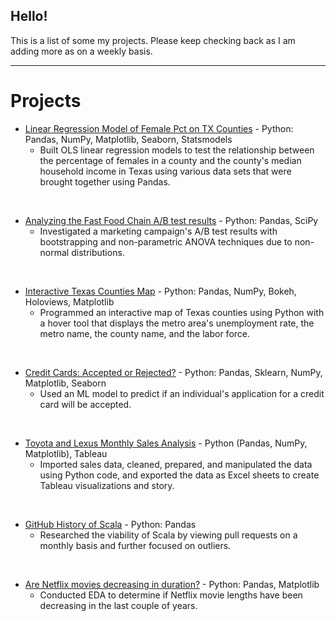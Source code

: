 ## Hello!
This is a list of some my projects. Please keep checking back as I am adding more as on a weekly basis. 

---

# Projects
- <a href="https://github.com/joe-bryan/Lin_Reg_Femalepct_TXcounties">Linear Regression Model of Female Pct on TX Counties</a> - Python: Pandas, NumPy, Matplotlib, Seaborn, Statsmodels
  - Built OLS linear regression models to test the relationship between the percentage of females in a county and the county's median household income in Texas using various data sets that were brought together using Pandas.
<br>

- <a href="https://github.com/joe-bryan/AB-test-fastfood">Analyzing the Fast Food Chain A/B test results</a> - Python: Pandas, SciPy
  - Investigated a marketing campaign's A/B test results with bootstrapping and non-parametric ANOVA techniques due to non-normal distributions.
<br>

- <a href="https://github.com/joe-bryan/tx-counties-map">Interactive Texas Counties Map</a> - Python: Pandas, NumPy, Bokeh, Holoviews, Matplotlib
  - Programmed an interactive map of Texas counties using Python with a hover tool that displays the metro area's unemployment rate, the metro name, the county name, and the labor force.
<br>

- <a href="https://github.com/joe-bryan/ML-are-you-approved-creditcard">Credit Cards: Accepted or Rejected?</a> - Python: Pandas, Sklearn, NumPy, Matplotlib, Seaborn
  - Used an ML model to predict if an individual's application for a credit card will be accepted.
<br>

- <a href="https://github.com/joe-bryan/toyota-lexus-sales">Toyota and Lexus Monthly Sales Analysis</a> - Python (Pandas, NumPy, Matplotlib), Tableau
  - Imported sales data, cleaned, prepared, and manipulated the data using Python code, and exported the data as Excel sheets to create Tableau visualizations and story.
<br>

- <a href="https://github.com/joe-bryan/toyota-lexus-sales">GitHub History of Scala</a> - Python: Pandas
  - Researched the viability of Scala by viewing pull requests on a monthly basis and further focused on outliers.
<br>


- <a href="https://github.com/joe-bryan/netflix-movie-lengths-decreasing">Are Netflix movies decreasing in duration?</a> - Python: Pandas, Matplotlib
  - Conducted EDA to determine if Netflix movie lengths have been decreasing in the last couple of years.
